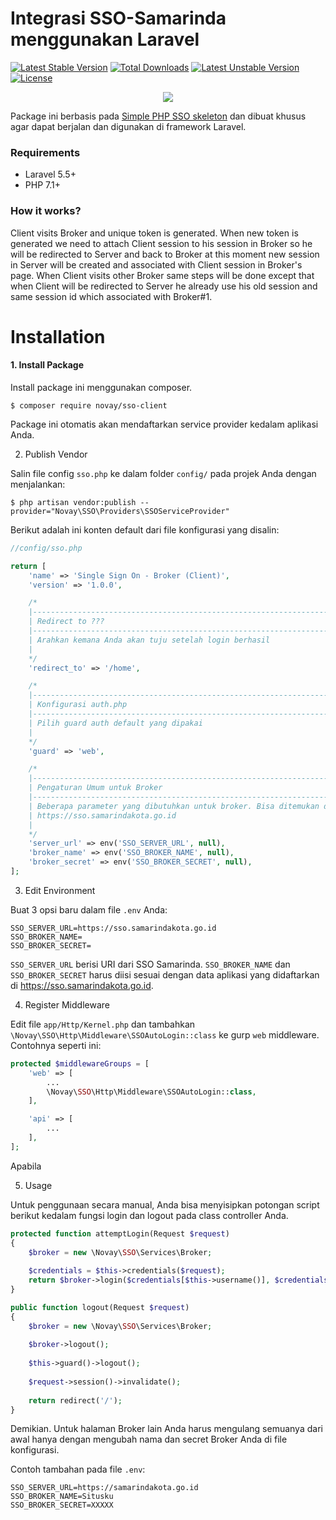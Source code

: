 # Integrasi SSO-Samarinda menggunakan Laravel

[![Latest Stable Version](https://poser.pugx.org/novay/sso-client/v/stable)](https://packagist.org/packages/novay/sso-client)
[![Total Downloads](https://poser.pugx.org/novay/sso-client/downloads)](https://packagist.org/packages/novay/sso-client)
[![Latest Unstable Version](https://poser.pugx.org/novay/sso-client/v/unstable)](https://packagist.org/packages/novay/sso-client)
[![License](https://poser.pugx.org/novay/sso-client/license)](https://packagist.org/packages/novay/sso-client)

<p align="center"><img src="https://laravel.com/assets/img/components/logo-laravel.svg"></p>

Package ini berbasis pada [Simple PHP SSO skeleton](https://github.com/zefy/php-simple-sso) dan dibuat khusus agar dapat berjalan dan digunakan di framework Laravel.

### Requirements
* Laravel 5.5+
* PHP 7.1+

### How it works?
Client visits Broker and unique token is generated. When new token is generated we need to attach Client session to his session in Broker so he will be redirected to Server and back to Broker at this moment new session in Server will be created and associated with Client session in Broker's page. When Client visits other Broker same steps will be done except that when Client will be redirected to Server he already use his old session and same session id which associated with Broker#1.

# Installation

#### 1. Install Package

Install package ini menggunakan composer.
```shell
$ composer require novay/sso-client
```
Package ini otomatis akan mendaftarkan service provider kedalam aplikasi Anda.

2. Publish Vendor

Salin file config `sso.php` ke dalam folder `config/` pada projek Anda dengan menjalankan:
```shell
$ php artisan vendor:publish --provider="Novay\SSO\Providers\SSOServiceProvider"
``` 
Berikut adalah ini konten default dari file konfigurasi yang disalin:
```php
//config/sso.php

return [
    'name' => 'Single Sign On - Broker (Client)', 
    'version' => '1.0.0', 

    /*
    |--------------------------------------------------------------------------
    | Redirect to ???
    |--------------------------------------------------------------------------
    | Arahkan kemana Anda akan tuju setelah login berhasil
    |
    */
    'redirect_to' => '/home', 

    /*
    |--------------------------------------------------------------------------
    | Konfigurasi auth.php
    |--------------------------------------------------------------------------
    | Pilih guard auth default yang dipakai
    |
    */
    'guard' => 'web', 

    /*
    |--------------------------------------------------------------------------
    | Pengaturan Umum untuk Broker
    |--------------------------------------------------------------------------
    | Beberapa parameter yang dibutuhkan untuk broker. Bisa ditemukan di
    | https://sso.samarindakota.go.id
    |
    */
    'server_url' => env('SSO_SERVER_URL', null),
    'broker_name' => env('SSO_BROKER_NAME', null),
    'broker_secret' => env('SSO_BROKER_SECRET', null),
];
```

3. Edit Environment

Buat 3 opsi baru dalam file `.env` Anda:
```shell
SSO_SERVER_URL=https://sso.samarindakota.go.id
SSO_BROKER_NAME=
SSO_BROKER_SECRET=
```
`SSO_SERVER_URL` berisi URI dari SSO Samarinda. `SSO_BROKER_NAME` dan `SSO_BROKER_SECRET` harus diisi sesuai dengan data aplikasi yang didaftarkan di https://sso.samarindakota.go.id.

4. Register Middleware

Edit file `app/Http/Kernel.php` dan tambahkan `\Novay\SSO\Http\Middleware\SSOAutoLogin::class` ke gurp `web` middleware. Contohnya seperti ini:
```php
protected $middlewareGroups = [
	'web' => [
		...
	    \Novay\SSO\Http\Middleware\SSOAutoLogin::class,
	],

	'api' => [
		...
	],
];
```

Apabila 

5. Usage




Untuk penggunaan secara manual, Anda bisa menyisipkan potongan script berikut kedalam fungsi login dan logout pada class controller Anda.
```php
protected function attemptLogin(Request $request)
{
    $broker = new \Novay\SSO\Services\Broker;
    
    $credentials = $this->credentials($request);
    return $broker->login($credentials[$this->username()], $credentials['password']);
}

public function logout(Request $request)
{
    $broker = new \Novay\SSO\Services\Broker;
    
    $broker->logout();
    
    $this->guard()->logout();
    
    $request->session()->invalidate();
    
    return redirect('/');
}
```

Demikian. Untuk halaman Broker lain Anda harus mengulang semuanya dari awal hanya dengan mengubah nama dan secret Broker Anda di file konfigurasi.

Contoh tambahan pada file `.env`:
```shell
SSO_SERVER_URL=https://samarindakota.go.id
SSO_BROKER_NAME=Situsku
SSO_BROKER_SECRET=XXXXX
```